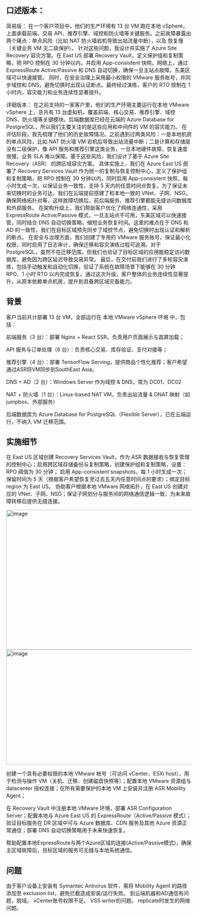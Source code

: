 ## 口述版本：
简易版：
在一个客户项目中，他们的生产环境有 13 台 VM 跑在本地 vSphere，上面承载前端、交易 API、推荐引擎、域控和防火墙等关键服务。之前故障暴露出两个痛点：单点风险（比如 NAT 防火墙宕机导致出站流量中断），以及 恢复慢（关键业务 VM 无二级保护）。
针对这些问题，我设计并实施了 Azure Site Recovery 容灾方案。在 East US 部署 Recovery Vault，定义保护组和复制策略，把 RPO 控制在 30 分钟以内，并启用 App-consistent 快照。网络上，通过 ExpressRoute Active/Passive 和 DNS 自动切换，确保一旦主站点故障，东美区域可以快速接管。
同时，在安全治理上采用最小权限的 VMware 服务账号，并同步域控和 DNS，避免切换时出现认证断点。最终经过演练，客户的 RTO 控制在 1 小时内，容灾能力和业务连续性显著提升。

详细版本：
在之前支持的一家客户里，他们的生产环境主要运行在本地 VMware vSphere 上，总共有 13 台虚拟机，覆盖前端、核心交易、推荐引擎、域控 DNS、防火墙等关键模块。后端数据库已经在云端的 Azure Database for PostgreSQL，所以我们主要关注的是这些应用和中间件的 VM 的容灾能力。
在评估阶段，我先梳理了他们的历史故障情况。之前遇到过两类风险：一是本地机房的单点风险，比如 NAT 防火墙 VM 宕机后导致出站流量中断；二是计算和存储层没有二级保护，像 API 服务和推荐引擎这类业务，一旦本地硬件故障，恢复速度很慢，业务 SLA 难以保障。基于这些风险，我们设计了基于 Azure Site Recovery（ASR） 的跨区域容灾方案。
具体实施上，我们在 Azure East US 部署了 Recovery Services Vault 作为统一的复制与恢复控制中心，定义了保护组和复制策略，把 RPO 控制在 30 分钟以内，同时启用 App-consistent 快照，每小时生成一次，以保证业务一致性，支持 5 天内的任意时间点恢复。为了保证未来切换时的业务可达，我们在云端提前搭建了和本地一致的 VNet、子网、NSG，确保网络拓扑对等，这样故障切换后，前后端服务、推荐引擎都能无缝访问数据库和外部服务。
在架构升级上，我们帮助客户优化了网络连通性，采用 ExpressRoute Active/Passive 模式，一旦主站点不可用，东美区域可以快速接管，同时结合 DNS 自动切换策略，缩短业务恢复时间。这里的难点在于 DNS 和 AD 的一致性，我们在目标区域预先同步了域控节点，避免切换时出现认证和解析的断点。
在安全与治理方面，我们创建了专用的 VMware 服务账号，保证最小化权限，同时启用了日志审计，确保迁移和容灾演练过程可追溯。对于 PostgreSQL，虽然不在迁移范围，但我们也验证了目标区域的应用能稳定访问数据库，避免因为跨区延迟导致交易异常。
最后，在交付前我们进行了多轮容灾演练，包括手动触发和自动化切换，验证了系统在故障场景下能够在 30 分钟 RPO、1 小时 RTO 以内完成恢复。通过这次升级，客户整体的业务连续性显著提升，从原本依赖单点机房，提升到具备跨区域灾备能力。

## 背景

客户当前共计部署 13 台 VM，全部运行在 本地 VMware vSphere 环境 中，包括：

前端服务（3 台）：部署 Nginx + React SSR，负责用户页面展示与首屏加载；

API 服务与订单处理（6 台）：负责核心交易、库存验证、支付对接等；

推荐引擎（4 台）：部署 TensorFlow Serving，提供商品个性化推荐；客户希望通过ASR将VM同步到SouthEast Asia。

DNS + AD（2 台）：Windows Server 作为域控 & DNS，常为 DC01、DC02

NAT + 防火墙（1 台）：Linux-based NAT VM，负责出站流量 & DNAT 映射（如 jumpbox、外部服务）

后端数据库为 Azure Database for PostgreSQL（Flexible Server），已在云端运行，不纳入 VM 迁移范围。

## 实施细节
在 East US 区域创建 Recovery Services Vault，作为 ASR 数据接收与恢复管理的控制中心；启用跨区域存储备份与复制策略，创建保护组和复制策略，设置：
RPO 阈值为 30 分钟；
启用 App-consistent snapshots，每 1 小时生成一次；
保留时间为 5 天（根据客户希望恢复至过去五天内任意时间点的要求）；绑定目标 region 为 East US。
协助客户根据本地 VMware 网络拓扑，在 East US 创建对应的 VNet、子网、NSG；保证子网划分与服务间的网络通信逻辑一致，为未来故障转移后提供无缝连接。

<img width="1012" height="380" alt="image" src="https://github.com/user-attachments/assets/9e0c3a39-a166-4cee-a7a2-7d81c4d05b95" />

<img width="958" height="312" alt="image" src="https://github.com/user-attachments/assets/6aaf7754-5460-4a2d-857f-9e17699b250f" />


创建一个具有必要权限的本地 VMware 帐号（可访问 vCenter、ESXi host），用于检测与操作 VM（关机、迁移、创建磁盘快照等）；配置本地 VMware 资源组与 datacenter 授权连接；在所有需要保护的本地 VM 上安装并注册 ASR Mobility Agent；

在 Recovery Vault 中注册本地 VMware 环境，部署 ASR Configuration Server；配置本地与 Azure East US 的 ExpressRoute（Active/Passive 模式）；验证目标服务在 DR 区域中可与 Azure 数据库、CDN 服务及其他 Azure 资源正常通信；部署 DNS 自动切换策略用于未来快速恢复。

帮助配置本地ExpressRoute与两个Azure区域的连接(Active/Passive模式)，确保主区域故障后，目标区域的服务可无缝与本地系统通信。

## 问题
由于客户设备上安装有 Symantec Antivirus 软件，需将 Mobility Agent 的路径添加至 exclusion list，避免拦截造成安装/运行失败。
到云端机器和AD通信有问题，脱域。
vCenter账号权限不足。
VSS writer的问题。
replicate时发生的网络问题。




